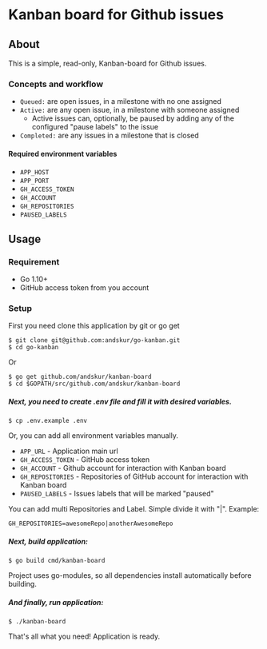# Kanban board for Github issues

## About

This is a simple, read-only, Kanban-board for Github issues.

### Concepts and workflow

* `Queued:` are open issues, in a milestone with no one assigned
* `Active:` are any open issue, in a milestone with someone assigned
   * Active issues can, optionally, be paused by adding any of the configured "pause labels" to the issue
* `Completed:` are any issues in a milestone that is closed

#### Required environment variables

* `APP_HOST`
* `APP_PORT`
* `GH_ACCESS_TOKEN`
* `GH_ACCOUNT`
* `GH_REPOSITORIES`
* `PAUSED_LABELS`

## Usage

### Requirement
* Go 1.10+
* GitHub access token from you account

### Setup

First you need clone this application by git or go get
```
$ git clone git@github.com:andskur/go-kanban.git
$ cd go-kanban
```
Or
```
$ go get github.com/andskur/kanban-board
$ cd $GOPATH/src/github.com/andskur/kanban-board
```

##### Next, you need to create .env file and fill it with desired variables.
```
$ cp .env.example .env
```
Or, you can add all environment variables manually.

* `APP_URL`           - Application main url
* `GH_ACCESS_TOKEN`   - GitHub access token
* `GH_ACCOUNT`        - Github account for interaction with Kanban board
* `GH_REPOSITORIES`   - Repositories of GitHub account for interaction with Kanban board
* `PAUSED_LABELS`     - Issues labels that will be marked "paused"

You can add multi Repositories and Label. Simple divide it with "|".
Example:
```
GH_REPOSITORIES=awesomeRepo|anotherAwesomeRepo
```
##### Next, build application:
```
$ go build cmd/kanban-board
```
Project uses go-modules, so all dependencies install automatically before building.

##### And finally, run application:
```
$ ./kanban-board
```

That's all what you need! Application is ready.